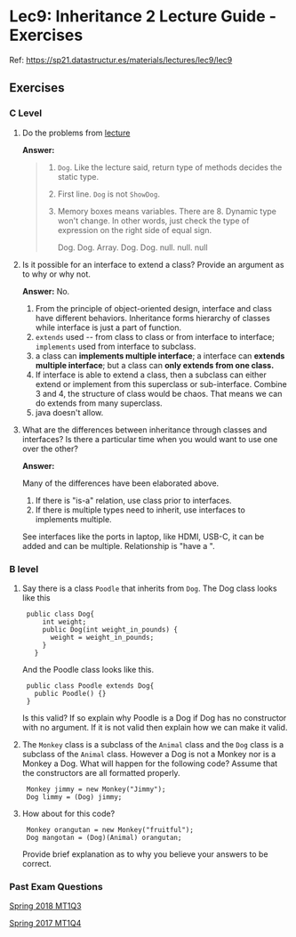# Lec9: Inheritance 2 Lecture Guide - Exercises

Ref: https://sp21.datastructur.es/materials/lectures/lec9/lec9

## Exercises

### C Level

1. Do the problems from [lecture](https://docs.google.com/presentation/d/15Ac0Xrd1sVA5_YSqPe6HdvD7DIhX2t4R6O-eQ3W6VBQ/edit#slide=id.g4f54a83fc15915b9538)

   **Answer:**

   > 1. `Dog`. Like the lecture said, return type of methods decides the static type.
   >
   > 2. First line. `Dog` is not `ShowDog`.
   >
   > 3. Memory boxes means variables. There are 8. Dynamic type won't change.  In other words, just check the type of expression on the right side of equal sign.
   >
   >    Dog. Dog. Array. Dog. Dog. null. null. null

2. Is it possible for an interface to extend a class? Provide an argument as to why or why not.

   **Answer:** No.

   1. From the principle of object-oriented design, interface and class have different behaviors. Inheritance forms hierarchy of classes while interface is just a part of function. 
   2. `extends` used -- from class to class or from interface to interface; `implements` used from interface to subclass.
   3. a class can **implements multiple interface**; a interface can **extends multiple interface**; but a class can **only extends from one class.**
   4. If interface is able to extend a class, then a subclass can either extend or implement from this superclass or sub-interface. Combine 3 and 4, the structure of class would be chaos. That means we can do extends from many superclass.
   5. java doesn't allow.

3. What are the differences between inheritance through classes and interfaces? Is there a particular time when you would want to use one over the other?

   **Answer:** 

   Many of the differences have been elaborated above. 

   1. If there is "is-a" relation, use class prior to interfaces.
   2. If there is multiple types need to inherit, use interfaces to implements multiple.

   See interfaces like the ports in laptop, like HDMI, USB-C, it can be added and can be multiple. Relationship is "have a ".

   

### B level

1. Say there is a class `Poodle` that inherits from `Dog`. The Dog class looks like this

   ```
    public class Dog{
        int weight;
        public Dog(int weight_in_pounds) {
          weight = weight_in_pounds;
        }
      }
   ```

   And the Poodle class looks like this.

   ```
    public class Poodle extends Dog{
      public Poodle() {}
    }
   ```

   Is this valid? If so explain why Poodle is a Dog if Dog has no constructor with no argument. If it is not valid then explain how we can make it valid.

2. The `Monkey` class is a subclass of the `Animal` class and the `Dog` class is a subclass of the `Animal` class. However a Dog is not a Monkey nor is a Monkey a Dog. What will happen for the following code? Assume that the constructors are all formatted properly.

   ```
    Monkey jimmy = new Monkey("Jimmy");
    Dog limmy = (Dog) jimmy;
   ```

3. How about for this code?

   ```
    Monkey orangutan = new Monkey("fruitful");
    Dog mangotan = (Dog)(Animal) orangutan;
   ```

   Provide brief explanation as to why you believe your answers to be correct.

### Past Exam Questions

[Spring 2018 MT1Q3](https://tbp.berkeley.edu/exams/5990/download/#page=5)

[Spring 2017 MT1Q4](https://tbp.berkeley.edu/exams/5975/download/#page=5)